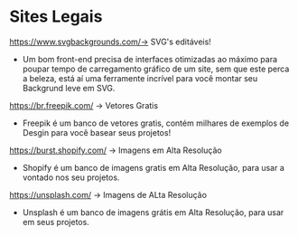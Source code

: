 # Sites Legais

https://www.svgbackgrounds.com/-> SVG's editáveis! 
- Um bom front-end precisa de interfaces otimizadas ao máximo para poupar tempo de carregamento gráfico de um site, sem que este perca a beleza, está aí uma ferramente incrível para você montar seu Backgrund leve em SVG. 

https://br.freepik.com/ -> Vetores Gratis
- Freepik é um banco de vetores gratis, contém milhares de exemplos de Desgin para você basear seus projetos!

https://burst.shopify.com/ -> Imagens em Alta Resolução
- Shopify é um banco de imagens gratis em Alta Resolução, para usar a vontado nos seu projetos. 

https://unsplash.com/ -> Imagens de ALta Resolução
- Unsplash é um banco de imagens grátis em Alta Resolução, para usar em seus projetos.
